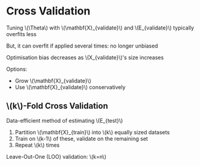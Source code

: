 # Cross Validation

Tuning \\(\Theta\\) with \\(\mathbf{X}\_{validate}\\) and \\(E_{validate}\\) typically overfits less

But, it can overfit if applied several times: no longer unbiased

Optimisation bias decreases as \\(X_{validate}\\)'s size increases

Options:

- Grow \\(\mathbf{X}_{validate}\\)
- Use \\(\mathbf{X}_{validate}\\) conservatively

## \\(k\\)-Fold Cross Validation

Data-efficient method of estimating \\(E_{test}\\)

1. Partition \\(\mathbf{X}_{train}\\) into \\(k\\) equally sized datasets
1. Train on \\(k-1\\) of these, validate on the remaining set
1. Repeat \\(k\\) times

Leave-Out-One (LOO) validation: \\(k=n\\)